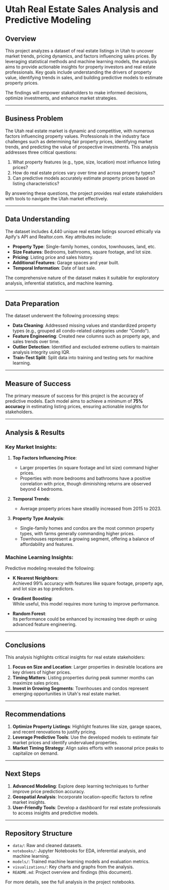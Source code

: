 # Utah Real Estate Sales Analysis and Predictive Modeling

## Overview
This project analyzes a dataset of real estate listings in Utah to uncover market trends, pricing dynamics, and factors influencing sales prices. By leveraging statistical methods and machine learning models, the analysis aims to provide actionable insights for property investors and real estate professionals. Key goals include understanding the drivers of property value, identifying trends in sales, and building predictive models to estimate property prices.

The findings will empower stakeholders to make informed decisions, optimize investments, and enhance market strategies.

---

## Business Problem
The Utah real estate market is dynamic and competitive, with numerous factors influencing property values. Professionals in the industry face challenges such as determining fair property prices, identifying market trends, and predicting the value of prospective investments. This analysis addresses three critical questions:

1. What property features (e.g., type, size, location) most influence listing prices?  
2. How do real estate prices vary over time and across property types?  
3. Can predictive models accurately estimate property prices based on listing characteristics?

By answering these questions, the project provides real estate stakeholders with tools to navigate the Utah market effectively.

---

## Data Understanding
The dataset includes 4,440 unique real estate listings sourced ethically via Apify's API and Realtor.com. Key attributes include:

- **Property Type**: Single-family homes, condos, townhouses, land, etc.  
- **Size Features**: Bedrooms, bathrooms, square footage, and lot size.  
- **Pricing**: Listing price and sales history.  
- **Additional Features**: Garage spaces and year built.  
- **Temporal Information**: Date of last sale.

The comprehensive nature of the dataset makes it suitable for exploratory analysis, inferential statistics, and machine learning.

---

## Data Preparation
The dataset underwent the following processing steps:

- **Data Cleaning**: Addressed missing values and standardized property types (e.g., grouped all condo-related categories under "Condo").  
- **Feature Engineering**: Created new columns such as property age, and sales trends over time.  
- **Outlier Detection**: Identified and excluded extreme outliers to maintain analysis integrity using IQR.  
- **Train-Test Split**: Split data into training and testing sets for machine learning.  

---

## Measure of Success
The primary measure of success for this project is the accuracy of predictive models. Each model aims to achieve a minimum of **75% accuracy** in estimating listing prices, ensuring actionable insights for stakeholders.

---

## Analysis & Results

### Key Market Insights:
1. **Top Factors Influencing Price**:  
   - Larger properties (in square footage and lot size) command higher prices.  
   - Properties with more bedrooms and bathrooms have a positive correlation with price, though diminishing returns are observed beyond 4 bedrooms.  

2. **Temporal Trends**:  
   - Average property prices have steadily increased from 2015 to 2023.  

3. **Property Type Analysis**:  
   - Single-family homes and condos are the most common property types, with farms generally commanding higher prices.  
   - Townhouses represent a growing segment, offering a balance of affordability and features.  

### Machine Learning Insights:
Predictive modeling revealed the following:  

- **K Nearest Neighbors**:  
  Achieved 99% accuracy with features like square footage, property age, and lot size as top predictors.  

- **Gradient Boosting**:  
  While useful, this model requires more tuning to improve performance.

- **Random Forest**:  
  Its performance could be enhanced by increasing tree depth or using advanced feature engineering.

---

## Conclusions
This analysis highlights critical insights for real estate stakeholders:  

1. **Focus on Size and Location**: Larger properties in desirable locations are key drivers of higher prices.  
2. **Timing Matters**: Listing properties during peak summer months can maximize sales prices.  
3. **Invest in Growing Segments**: Townhouses and condos represent emerging opportunities in Utah's real estate market.

---

## Recommendations
1. **Optimize Property Listings**: Highlight features like size, garage spaces, and recent renovations to justify pricing.  
2. **Leverage Predictive Tools**: Use the developed models to estimate fair market prices and identify undervalued properties.  
3. **Market Timing Strategy**: Align sales efforts with seasonal price peaks to capitalize on demand.  

---

## Next Steps
1. **Advanced Modeling**: Explore deep learning techniques to further improve price prediction accuracy.  
2. **Geospatial Analysis**: Incorporate location-specific factors to refine market insights.  
3. **User-Friendly Tools**: Develop a dashboard for real estate professionals to access insights and predictive models.  

---

## Repository Structure
- `data/`: Raw and cleaned datasets.  
- `notebooks/`: Jupyter Notebooks for EDA, inferential analysis, and machine learning.  
- `models/`: Trained machine learning models and evaluation metrics.  
- `visualizations/`: Key charts and graphs from the analysis.  
- `README.md`: Project overview and findings (this document).  

For more details, see the full analysis in the project notebooks.
